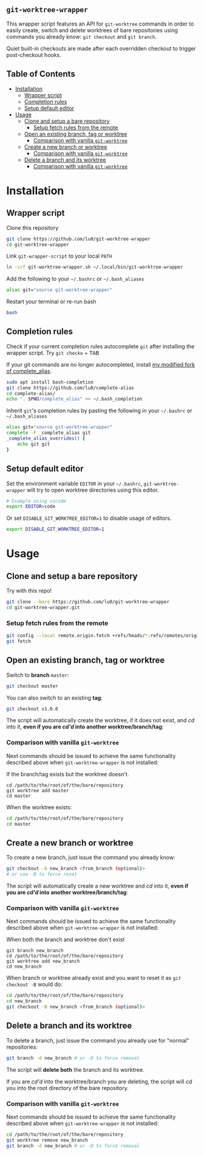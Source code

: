 `git-worktree-wrapper`
---

This wrapper script features an API for `git-worktree` commands
in order to easily create, switch and delete worktrees of bare repositories
using commands you already know: `git checkout` and `git branch`.

Quiet built-in checkouts are made after each overridden checkout to trigger
post-checkout hooks.


Table of Contents
---

- [Installation](#installation)
  - [Wrapper script](#wrapper-script)
  - [Completion rules](#completion-rules)
  - [Setup default editor](#setup-default-editor)
- [Usage](#usage)
  - [Clone and setup a bare repository](#clone-and-setup-a-bare-repository)
    - [Setup fetch rules from the remote](#setup-fetch-rules-from-the-remote)
  - [Open an existing branch, tag or worktree](#open-an-existing-branch-tag-or-worktree)
    - [Comparison with vanilla `git-worktree`](#comparison-with-vanilla-git-worktree)
  - [Create a new branch or worktree](#create-a-new-branch-or-worktree)
    - [Comparison with vanilla `git-worktree`](#comparison-with-vanilla-git-worktree-1)
  - [Delete a branch and its worktree](#delete-a-branch-and-its-worktree)
    - [Comparison with vanilla `git-worktree`](#comparison-with-vanilla-git-worktree-2)

# Installation

## Wrapper script

Clone this repository

```sh
git clone https://github.com/lu0/git-worktree-wrapper
cd git-worktree-wrapper
```

Link `git-wrapper-script` to your local `PATH`

```sh
ln -srf git-worktree-wrapper.sh ~/.local/bin/git-worktree-wrapper
```

Add the following to your `~/.bashrc` or `~/.bash_aliases`

```sh
alias git="source git-worktree-wrapper"
```

Restart your terminal or re-run bash

```sh
bash
```

## Completion rules

Check if your current completion rules autocomplete `git` after installing
the wrapper script. Try `git checko` + <kbd>TAB</kbd>

If your git commands are no longer autocompleted, install
[my modified fork of complete_alias](https://github.com/lu0/complete-alias).

```sh
sudo apt install bash-completion
git clone https://github.com/lu0/complete-alias
cd complete-alias/
echo ". $PWD/complete_alias" >> ~/.bash_completion
```

Inherit `git`'s completion rules by pasting the following in your `~/.bashrc` or
`~/.bash_aliases`

```sh
alias git="source git-worktree-wrapper"
complete -F _complete_alias git
_complete_alias_overrides() {
    echo git git
}
```


## Setup default editor

Set the environment variable `EDITOR` in your `~/.bashrc`,
`git-worktree-wrapper` will try to open worktree directories using this editor.

```sh
# Example using vscode
export EDITOR=code
```

Or set `DISABLE_GIT_WORKTREE_EDITOR=1` to disable usage of editors.

```sh
export DISABLE_GIT_WORKTREE_EDITOR=1
```

# Usage

## Clone and setup a bare repository

Try with this repo!

```sh
git clone --bare https://github.com/lu0/git-worktree-wrapper
cd git-worktree-wrapper.git
```

### Setup fetch rules from the remote

```sh
git config --local remote.origin.fetch +refs/heads/*:refs/remotes/origin/*
git fetch
```

## Open an existing branch, tag or worktree

Switch to **branch** `master`:

```sh
git checkout master
```

You can also switch to an existing **tag**:
```sh
git checkout v1.0.0
```

The script will automatically create the worktree, if it does not exist, and *cd*
into it, **even if you are *cd'd* into another worktree/branch/tag**:

### Comparison with vanilla `git-worktree`

Next commands should be issued to achieve the same functionality described above when
`git-worktree-wrapper` is not installed:

If the branch/tag exists but the worktree doesn't.
```language
cd /path/to/the/root/of/the/bare/repository
git worktree add master
cd master
```

When the worktree exists:
```sh
cd /path/to/the/root/of/the/bare/repository
cd master
```

## Create a new branch or worktree

To create a new branch, just issue the command you already know:

```sh
git checkout -b new_branch <from_branch (optional)>
# or use -B to force reset
```

The script will automatically create a new worktree and *cd* into it,
**even if you are *cd'd* into another worktree/branch/tag**:

### Comparison with vanilla `git-worktree`

Next commands should be issued to achieve the same functionality described above when
`git-worktree-wrapper` is not installed:

When both the branch and worktree don't exist
```language
git branch new_branch
cd /path/to/the/root/of/the/bare/repository
git worktree add new_branch
cd new_branch
```

When branch or worktree already exist and you want to reset it as 
`git checkout -B` would do:
```sh
cd /path/to/the/root/of/the/bare/repository
cd new_branch
git checkout -B new_branch <from_branch (optional)>
```

## Delete a branch and its worktree

To delete a branch, just issue the command you already use for
"normal" repositories:

```sh
git branch -d new_branch # or -D to force removal
```

The script will **delete both** the branch and its worktree.

If you are *cd'd* into the worktree/branch you are deleting, the script will
*cd* you into the root directory of the bare repository.

### Comparison with vanilla `git-worktree`

Next commands should be issued to achieve the same functionality described above when
`git-worktree-wrapper` is not installed:

```sh
cd /path/to/the/root/of/the/bare/repository
git worktree remove new_branch
git branch -d new_branch # or -D to force removal
```

